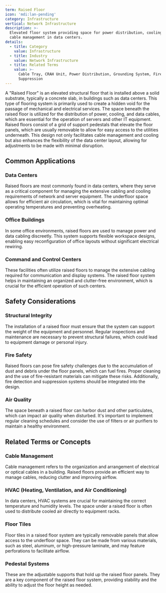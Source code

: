 ```yaml
---
term: Raised Floor
icon: 'mdi:lan-pending'
category: Infrastructure
vertical: Network Infrastructure
description: >-
  Elevated floor system providing space for power distribution, cooling, and
  cable management in data centers.
details:
  - title: Category
    value: Infrastructure
  - title: Industry
    value: Network Infrastructure
  - title: Related Terms
    value: >-
      Cable Tray, CRAH Unit, Power Distribution, Grounding System, Fire
      Suppression
---
```

A "Raised Floor" is an elevated structural floor that is installed above a solid substrate, typically a concrete slab, in buildings such as data centers. This type of flooring system is primarily used to create a hidden void for the passage of mechanical and electrical services. The space beneath the raised floor is utilized for the distribution of power, cooling, and data cables, which are essential for the operation of servers and other IT equipment. Raised floors consist of a grid of support pedestals that elevate the floor panels, which are usually removable to allow for easy access to the utilities underneath. This design not only facilitates cable management and cooling but also enhances the flexibility of the data center layout, allowing for adjustments to be made with minimal disruption.

## Common Applications

### Data Centers

Raised floors are most commonly found in data centers, where they serve as a critical component for managing the extensive cabling and cooling requirements of network and server equipment. The underfloor space allows for efficient air circulation, which is vital for maintaining optimal operating temperatures and preventing overheating.

### Office Buildings

In some office environments, raised floors are used to manage power and data cabling discreetly. This system supports flexible workspace designs, enabling easy reconfiguration of office layouts without significant electrical rewiring.

### Command and Control Centers

These facilities often utilize raised floors to manage the extensive cabling required for communication and display systems. The raised floor system helps in maintaining an organized and clutter-free environment, which is crucial for the efficient operation of such centers.

## Safety Considerations

### Structural Integrity

The installation of a raised floor must ensure that the system can support the weight of the equipment and personnel. Regular inspections and maintenance are necessary to prevent structural failures, which could lead to equipment damage or personal injury.

### Fire Safety

Raised floors can pose fire safety challenges due to the accumulation of dust and debris under the floor panels, which can fuel fires. Proper cleaning and the use of fire-resistant materials can mitigate these risks. Additionally, fire detection and suppression systems should be integrated into the design.

### Air Quality

The space beneath a raised floor can harbor dust and other particulates, which can impact air quality when disturbed. It's important to implement regular cleaning schedules and consider the use of filters or air purifiers to maintain a healthy environment.

## Related Terms or Concepts

### Cable Management

Cable management refers to the organization and arrangement of electrical or optical cables in a building. Raised floors provide an efficient way to manage cables, reducing clutter and improving airflow.

### HVAC (Heating, Ventilation, and Air Conditioning)

In data centers, HVAC systems are crucial for maintaining the correct temperature and humidity levels. The space under a raised floor is often used to distribute cooled air directly to equipment racks.

### Floor Tiles

Floor tiles in a raised floor system are typically removable panels that allow access to the underfloor space. They can be made from various materials, such as steel, aluminum, or high-pressure laminate, and may feature perforations to facilitate airflow.

### Pedestal Systems

These are the adjustable supports that hold up the raised floor panels. They are a key component of the raised floor system, providing stability and the ability to adjust the floor height as needed.
